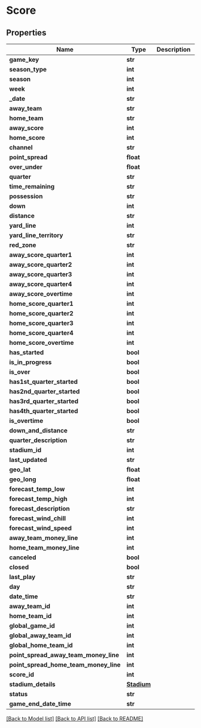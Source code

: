 # Score

## Properties
Name | Type | Description | Notes
------------ | ------------- | ------------- | -------------
**game_key** | **str** |  | [optional] 
**season_type** | **int** |  | [optional] 
**season** | **int** |  | [optional] 
**week** | **int** |  | [optional] 
**_date** | **str** |  | [optional] 
**away_team** | **str** |  | [optional] 
**home_team** | **str** |  | [optional] 
**away_score** | **int** |  | [optional] 
**home_score** | **int** |  | [optional] 
**channel** | **str** |  | [optional] 
**point_spread** | **float** |  | [optional] 
**over_under** | **float** |  | [optional] 
**quarter** | **str** |  | [optional] 
**time_remaining** | **str** |  | [optional] 
**possession** | **str** |  | [optional] 
**down** | **int** |  | [optional] 
**distance** | **str** |  | [optional] 
**yard_line** | **int** |  | [optional] 
**yard_line_territory** | **str** |  | [optional] 
**red_zone** | **str** |  | [optional] 
**away_score_quarter1** | **int** |  | [optional] 
**away_score_quarter2** | **int** |  | [optional] 
**away_score_quarter3** | **int** |  | [optional] 
**away_score_quarter4** | **int** |  | [optional] 
**away_score_overtime** | **int** |  | [optional] 
**home_score_quarter1** | **int** |  | [optional] 
**home_score_quarter2** | **int** |  | [optional] 
**home_score_quarter3** | **int** |  | [optional] 
**home_score_quarter4** | **int** |  | [optional] 
**home_score_overtime** | **int** |  | [optional] 
**has_started** | **bool** |  | [optional] 
**is_in_progress** | **bool** |  | [optional] 
**is_over** | **bool** |  | [optional] 
**has1st_quarter_started** | **bool** |  | [optional] 
**has2nd_quarter_started** | **bool** |  | [optional] 
**has3rd_quarter_started** | **bool** |  | [optional] 
**has4th_quarter_started** | **bool** |  | [optional] 
**is_overtime** | **bool** |  | [optional] 
**down_and_distance** | **str** |  | [optional] 
**quarter_description** | **str** |  | [optional] 
**stadium_id** | **int** |  | [optional] 
**last_updated** | **str** |  | [optional] 
**geo_lat** | **float** |  | [optional] 
**geo_long** | **float** |  | [optional] 
**forecast_temp_low** | **int** |  | [optional] 
**forecast_temp_high** | **int** |  | [optional] 
**forecast_description** | **str** |  | [optional] 
**forecast_wind_chill** | **int** |  | [optional] 
**forecast_wind_speed** | **int** |  | [optional] 
**away_team_money_line** | **int** |  | [optional] 
**home_team_money_line** | **int** |  | [optional] 
**canceled** | **bool** |  | [optional] 
**closed** | **bool** |  | [optional] 
**last_play** | **str** |  | [optional] 
**day** | **str** |  | [optional] 
**date_time** | **str** |  | [optional] 
**away_team_id** | **int** |  | [optional] 
**home_team_id** | **int** |  | [optional] 
**global_game_id** | **int** |  | [optional] 
**global_away_team_id** | **int** |  | [optional] 
**global_home_team_id** | **int** |  | [optional] 
**point_spread_away_team_money_line** | **int** |  | [optional] 
**point_spread_home_team_money_line** | **int** |  | [optional] 
**score_id** | **int** |  | [optional] 
**stadium_details** | [**Stadium**](Stadium.md) |  | [optional] 
**status** | **str** |  | [optional] 
**game_end_date_time** | **str** |  | [optional] 

[[Back to Model list]](../README.md#documentation-for-models) [[Back to API list]](../README.md#documentation-for-api-endpoints) [[Back to README]](../README.md)


